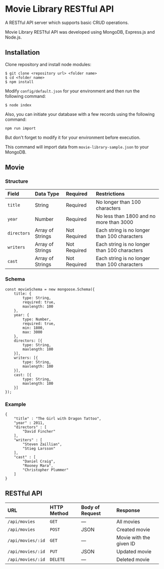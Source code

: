 # Movie Library RESTful API

A RESTful API server which supports basic CRUD operations.

Movie Library RESTful API was developed using MongoDB, Express.js and Node.js.

## Installation

Clone repository and install node modules:

```
$ git clone <repository url> <folder name>
$ cd <folder name>
$ npm install
```

Modify `config/default.json` for your environment and then run the following command:

```
$ node index
```

Also, you can initiate your database with a few records using the following command:

```
npm run import
```

But don't forget to modify it for your environment before execution.

This command will import data from `movie-library-sample.json` to your MongoDB.

## Movie

### Structure

Field|Data Type|Required|Restrictions
:-----|:-----|:-----|:-----
`title`|String|Required|No longer than 100 characters
`year`|Number|Required|No less than 1800 and no more than 3000
`directors`|Array of Strings|Not Required|Each string is no longer than 100 characters
`writers`|Array of Strings|Not Required|Each string is no longer than 100 characters
`cast`|Array of Strings|Not Required|Each string is no longer than 100 characters

### Schema

```
const movieSchema = new mongoose.Schema({
    title: {
        type: String,
        required: true,
        maxlength: 100
    },
    year: {
        type: Number,
        required: true,
        min: 1800,
        max: 3000
    },
    directors: [{
        type: String,
        maxlength: 100
    }],
    writers: [{
        type: String,
        maxlength: 100
    }],
    cast: [{
        type: String,
        maxlength: 100
    }]
});
```

### Example

```
{
    "title" : "The Girl with Dragon Tattoo",
    "year" : 2011,
    "directors" : [
        "David Fincher"
    ],
    "writers" : [
        "Steven Zaillian",
        "Stieg Larsson"
    ],
    "cast" : [
        "Daniel Craig",
        "Rooney Mara",
        "Christopher Plummer"
    ]
}
```

## RESTful API

URL|HTTP Method|Body of Request|Response
:-----|:-----|:-----|:-----
`/api/movies`|`GET`|—|All movies
`/api/movies`|`POST`|JSON|Created movie
`/api/movies/:id`|`GET`|—|Movie with the given ID
`/api/movies/:id`|`PUT`|JSON|Updated movie
`/api/movies/:id`|`DELETE`|—|Deleted movie
